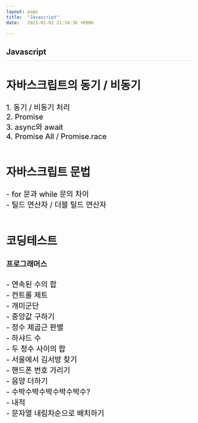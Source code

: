 ```yaml
---
layout: page
title:  "Javascript"
date:   2023-01-02 21:34:36 +0900

---
```



<h2 style="border-bottom:1px solid #dcdcdc; padding-bottom:10px;">Javascript</h2>

<div style='font-size:20px'>
    <h2>자바스크립트의 동기 / 비동기</h2>
    <a href="/javascript/2023/01/08/javascript-01.html">1. 동기 / 비동기 처리</a><br />
    <a href="/javascript/2023/01/15/javascript-02.html">2. Promise</a><br />
    <a href="/javascript/2023/01/22/javascript-03.html">3. async와 await</a><br />
    <a href="/javascript/2023/01/28/javascript-04.html">4. Promise All / Promise.race</a><br />
</div>

<br />
<div style='font-size:20px'>
    <h2>자바스크립트 문법</h2>
    <a href="/javascript/2023/02/19/javascript-05.html"> - for 문과 while 문의 차이</a><br />
    <a href="/javascript/2023/02/19/javascript-06.html"> - 틸드 연산자 / 더블 틸드 연산자</a><br />
</div>

<br />
<div style='font-size:20px'>
    <h2>코딩테스트</h2>
    <h4>프로그래머스</h4>
    <a href="/javascript/2023/03/26/javascript-07.html"> - 연속된 수의 합</a><br />
    <a href="/javascript/2023/03/26/javascript-08.html"> - 컨트롤 제트</a><br />
    <a href="/javascript/2023/04/02/javascript-09.html"> - 개미군단</a><br />
    <a href="/javascript/2023/04/02/javascript-10.html"> - 중앙값 구하기</a><br />
    <a href="/javascript/2023/05/01/javascript-11.html"> - 정수 제곱근 판별</a><br />
    <a href="/javascript/2023/05/01/javascript-12.html"> - 하샤드 수</a><br />
    <a href="/javascript/2023/05/15/javascript-13.html"> - 두 정수 사이의 합</a><br />
    <a href="/javascript/2023/05/15/javascript-14.html"> - 서울에서 김서방 찾기</a><br />
    <a href="/javascript/2023/05/21/javascript-15.html"> - 핸드폰 번호 가리기</a><br />
    <a href="/javascript/2023/05/21/javascript-16.html"> - 음양 더하기</a><br />
    <a href="/javascript/2023/06/06/javascript-17.html"> - 수박수박수박수박수박수?</a><br />
    <a href="/javascript/2023/06/11/javascript-18.html"> - 내적</a><br />
    <a href="/javascript/2023/06/18/javascript-19.html"> - 문자열 내림차순으로 배치하기</a><br />



</div>


<style>
div {
}
a {
    color: #000 !important;
    text-decoration: none;
}
</style>